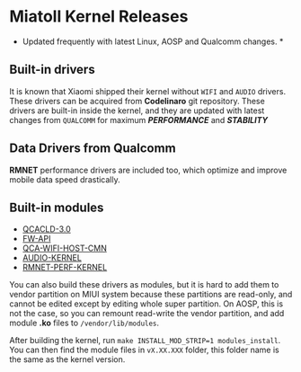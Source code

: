 # Miatoll Kernel Releases
* Updated frequently with latest Linux, AOSP and Qualcomm changes. *
## Built-in drivers
It is known that Xiaomi shipped their kernel without `WIFI` and `AUDIO` drivers. These drivers can be acquired from **Codelinaro** git repository.
These drivers are built-in inside the kernel, and they are updated with latest changes from `QUALCOMM` for maximum ***PERFORMANCE*** and ***STABILITY***
## Data Drivers from Qualcomm
**RMNET** performance drivers are included too, which optimize and improve mobile data speed drastically.
## Built-in modules
* [QCACLD-3.0](https://git.codelinaro.org/clo/la/platform/vendor/qcom-opensource/wlan/qcacld-3.0)
* [FW-API](https://git.codelinaro.org/clo/la/platform/vendor/qcom-opensource/wlan/fw-api)
* [QCA-WIFI-HOST-CMN](https://git.codelinaro.org/clo/la/platform/vendor/qcom-opensource/wlan/qca-wifi-host-cmn)
* [AUDIO-KERNEL](https://git.codelinaro.org/clo/la/platform/vendor/opensource/audio-kernel)
* [RMNET-PERF-KERNEL](https://git.codelinaro.org/clo/la/platform/vendor/qcom-opensource/data-kernel)

You can also build these drivers as modules, but it is hard to add them to vendor partition on MIUI system because these partitions are read-only, and cannot be edited except by editing whole super partition.
On AOSP, this is not the case, so you can remount read-write the vendor partition, and add module **.ko** files to `/vendor/lib/modules`.

After building the kernel, run `make INSTALL_MOD_STRIP=1 modules_install`. You can then find the module files in `vX.XX.XXX` folder, this folder name is the same as the kernel version.
